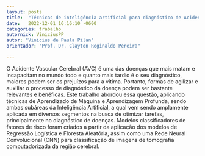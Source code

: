 ```yaml
---
layout: posts
title:  "Técnicas de inteligência artificial para diagnóstico de Acidente Vascular Cerebral através de imagens e dados textuais sobre possíveis vítimas"
date:   2022-12-01 16:16:10 -0600
categories: trabalho
autornick: ViniciusPP
autor: "Vinicius de Paula Pilan"
orientador: "Prof. Dr. Clayton Reginaldo Pereira"

---
```


O Acidente Vascular Cerebral (AVC) é uma das doenças que mais matam e incapacitam no mundo todo e quanto mais tardio é o seu diagnóstico, maiores podem ser os prejuízos para a vítima. Portanto, formas de agilizar e auxiliar o processo de diagnóstico da doença podem ser bastante relevantes e benéficas. Este trabalho abordou essa questão, aplicando técnicas de Aprendizado de Máquina e Aprendizagem Profunda, sendo ambas subáreas da Inteligência Artificial, a qual vem sendo amplamente aplicada em diversos segmentos na busca de otimizar tarefas, principalmente no diagnóstico de doenças. Modelos classificadores de fatores de risco foram criados a partir da aplicação dos modelos de Regressão Logística e Floresta Aleatória, assim como uma Rede Neural Convolucional (CNN) para classificação de imagens de tomografia computadorizada da região cerebral.
